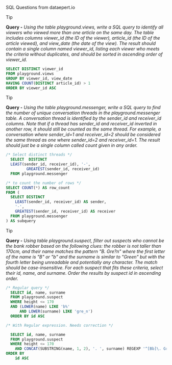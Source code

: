 SQL Questions from dataepert.io

> [!TIP]
> **Query -**
>_Using the table playground.views, write a SQL query to identify all viewers who viewed more than one article on the same day. The table includes columns viewer_id (the ID of the viewer), article_id (the ID of the article viewed), and view_date (the date of the view). The result should contain a single column named viewer_id, listing each viewer who meets the criteria without duplicates, and should be sorted in ascending order of viewer_id._

```SQL
SELECT DISTINCT viewer_id
FROM playground.views
GROUP BY viewer_id, view_date
HAVING COUNT(DISTINCT article_id) > 1
ORDER BY viewer_id ASC
```

> [!TIP]
> **Query -**
>_Using the table playground.messenger, write a SQL query to find the number of unique conversation threads in the playground.messenger table. A conversation thread is identified by the sender_id and receiver_id columns. Note that if a thread has sender_id and receiver_id inverted in another row, it should still be counted as the same thread. For example, a conversation where sender_id=1 and receiver_id=2 should be considered the same thread as one where sender_id=2 and receiver_id=1. The result should just be a single column called count given in any order._

```SQL
/* Select distinct threads */
  SELECT  DISTINCT 
  LEAST(sender_id, receiver_id), '-',           
         GREATEST(sender_id, receiver_id) 
  FROM playground.messenger

/* to count the number of rows */
SELECT COUNT(*) AS row_count
FROM (
  SELECT DISTINCT
    LEAST(sender_id, receiver_id) AS sender,
    '-',
    GREATEST(sender_id, receiver_id) AS receiver
  FROM playground.messenger
) AS subquery
```

> [!TIP]
> **Query -**
>_Using table playground.suspect, filter out suspects who cannot be the bank robber based on the following clues: the robber is not taller than 170cm, and their name matches the pattern "B. Gre?n" where the first letter of the name is "B" or "b" and the surname is similar to "Green" but with the fourth letter being unreadable and potentially any character. The match should be case-insensitive. For each suspect that fits these criteria, select their id, name, and surname. Order the results by suspect id in ascending order._
```SQL
/* Regular query */
  SELECT id, name, surname
  FROM playground.suspect
  WHERE height <= 170
  AND (LOWER(name) LIKE 'b%'
      AND LOWER(surname) LIKE 'gre_n')
  ORDER BY id ASC

/* With Regular expression. Needs correction */

  SELECT id, name, surname
  FROM playground.suspect
  WHERE height <= 170
    AND CONCAT(SUBSTRING(name, 1, 2), '. ', surname) REGEXP '^[Bb]\. Gre.n$'
ORDER BY
    id ASC
```
